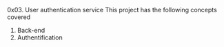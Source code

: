 0x03. User authentication service
This project has the following concepts covered
1. Back-end
2. Authentification
